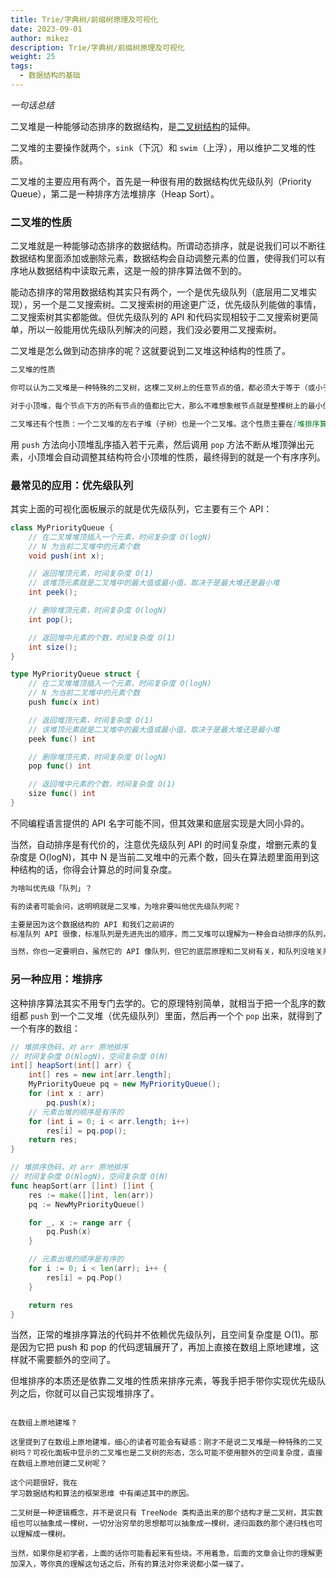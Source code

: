 ```yaml
---
title: Trie/字典树/前缀树原理及可视化
date: 2023-09-01
author: mikez
description: Trie/字典树/前缀树原理及可视化
weight: 25
tags:
  - 数据结构的基础
---
```


_一句话总结_

二叉堆是一种能够动态排序的数据结构，是[二叉树结构](./18-二叉树基础及常见类型.md)的延伸。

二叉堆的主要操作就两个，`sink`（下沉）和 `swim`（上浮），用以维护二叉堆的性质。

二叉堆的主要应用有两个，首先是一种很有用的数据结构优先级队列（Priority Queue），第二是一种排序方法堆排序（Heap Sort）。

### 二叉堆的性质

二叉堆就是一种能够动态排序的数据结构。所谓动态排序，就是说我们可以不断往数据结构里面添加或删除元素，数据结构会自动调整元素的位置，使得我们可以有序地从数据结构中读取元素，这是一般的排序算法做不到的。

能动态排序的常用数据结构其实只有两个，一个是优先级队列（底层用二叉堆实现），另一个是二叉搜索树。二叉搜索树的用途更广泛，优先级队列能做的事情，二叉搜索树其实都能做。但优先级队列的 API 和代码实现相较于二叉搜索树更简单，所以一般能用优先级队列解决的问题，我们没必要用二叉搜索树。

二叉堆是怎么做到动态排序的呢？这就要说到二叉堆这种结构的性质了。

```md
二叉堆的性质

你可以认为二叉堆是一种特殊的二叉树，这棵二叉树上的任意节点的值，都必须大于等于（或小于等于）其左右**子树所有节点**的值。如果是大于等于，我们称之为「大顶堆」，如果是小于等于，我们称之为「小顶堆」。

对于小顶堆，每个节点下方的所有节点的值都比它大，那么不难想象根节点就是整棵树上的最小值。同理，大顶堆的根节点就是整棵树上的最大值。所以二叉堆可以辅助我们快速找到最大值或最小值。

二叉堆还有个性质：一个二叉堆的左右子堆（子树）也是一个二叉堆。这个性质主要在[堆排序算法的优化] 中有用到。
```

用 `push` 方法向小顶堆乱序插入若干元素，然后调用 `pop` 方法不断从堆顶弹出元素，小顶堆会自动调整其结构符合小顶堆的性质，最终得到的就是一个有序序列。

### 最常见的应用：优先级队列

其实上面的可视化面板展示的就是优先级队列，它主要有三个 API：

```java
class MyPriorityQueue {
    // 在二叉堆堆顶插入一个元素，时间复杂度 O(logN)
    // N 为当前二叉堆中的元素个数
    void push(int x);

    // 返回堆顶元素，时间复杂度 O(1)
    // 该堆顶元素就是二叉堆中的最大值或最小值，取决于是最大堆还是最小堆
    int peek();

    // 删除堆顶元素，时间复杂度 O(logN)
    int pop();

    // 返回堆中元素的个数，时间复杂度 O(1)
    int size();
}
```

```go
type MyPriorityQueue struct {
    // 在二叉堆堆顶插入一个元素，时间复杂度 O(logN)
    // N 为当前二叉堆中的元素个数
    push func(x int)

    // 返回堆顶元素，时间复杂度 O(1)
    // 该堆顶元素就是二叉堆中的最大值或最小值，取决于是最大堆还是最小堆
    peek func() int

    // 删除堆顶元素，时间复杂度 O(logN)
    pop func() int

    // 返回堆中元素的个数，时间复杂度 O(1)
    size func() int
}
```

不同编程语言提供的 API 名字可能不同，但其效果和底层实现是大同小异的。

当然，自动排序是有代价的，注意优先级队列 API 的时间复杂度，增删元素的复杂度是 O(logN)，其中 N 是当前二叉堆中的元素个数，回头在算法题里面用到这种结构的话，你得会计算总的时间复杂度。

```md
为啥叫优先级「队列」？

有的读者可能会问，这明明就是二叉堆，为啥非要叫他优先级队列呢？

主要是因为这个数据结构的 API 和我们之前讲的
标准队列 API 很像，标准队列是先进先出的顺序，而二叉堆可以理解为一种会自动排序的队列，所以叫做优先级队列感觉也挺贴切的。

当然，你也一定要明白，虽然它的 API 像队列，但它的底层原理和二叉树有关，和队列没啥关系。
```

### 另一种应用：堆排序

这种排序算法其实不用专门去学的。它的原理特别简单，就相当于把一个乱序的数组都 `push` 到一个二叉堆（优先级队列）里面，然后再一个个 `pop` 出来，就得到了一个有序的数组：

```java
// 堆排序伪码，对 arr 原地排序
// 时间复杂度 O(NlogN)，空间复杂度 O(N)
int[] heapSort(int[] arr) {
    int[] res = new int[arr.length];
    MyPriorityQueue pq = new MyPriorityQueue();
    for (int x : arr)
        pq.push(x);
    // 元素出堆的顺序是有序的
    for (int i = 0; i < arr.length; i++)
        res[i] = pq.pop();
    return res;
}
```

```go
// 堆排序伪码，对 arr 原地排序
// 时间复杂度 O(NlogN)，空间复杂度 O(N)
func heapSort(arr []int) []int {
    res := make([]int, len(arr))
    pq := NewMyPriorityQueue()

    for _, x := range arr {
        pq.Push(x)
    }

    // 元素出堆的顺序是有序的
    for i := 0; i < len(arr); i++ {
        res[i] = pq.Pop()
    }

    return res
}
```

当然，正常的堆排序算法的代码并不依赖优先级队列，且空间复杂度是 O(1)。那是因为它把 push 和 pop 的代码逻辑展开了，再加上直接在数组上原地建堆，这样就不需要额外的空间了。

但堆排序的本质还是依靠二叉堆的性质来排序元素，等我手把手带你实现优先级队列之后，你就可以自己实现堆排序了。

```text

在数组上原地建堆？

这里提到了在数组上原地建堆，细心的读者可能会有疑惑：刚才不是说二叉堆是一种特殊的二叉树吗？可视化面板中显示的二叉堆也是二叉树的形态，怎么可能不使用额外的空间复杂度，直接在数组上原地创建二叉树呢？

这个问题很好，我在
学习数据结构和算法的框架思维 中有阐述其中的原因。

二叉树是一种逻辑概念，并不是说只有 TreeNode 类构造出来的那个结构才是二叉树，其实数组也可以抽象成一棵树，一切分治穷举的思想都可以抽象成一棵树，递归函数的那个递归栈也可以理解成一棵树。

当然，如果你是初学者，上面的话你可能看起来有些绕。不用着急，后面的文章会让你的理解更加深入，等你真的理解这句话之后，所有的算法对你来说都小菜一碟了。
```

